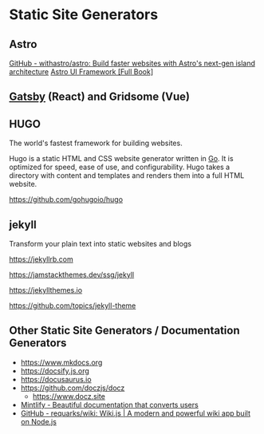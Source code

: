 # Static Site Generators

## Astro

[GitHub - withastro/astro: Build faster websites with Astro's next-gen island architecture](https://github.com/withastro/astro)
[Astro UI Framework [Full Book]](https://www.freecodecamp.org/news/how-to-use-the-astro-ui-framework/)

## [Gatsby](gatsby) (React) and Gridsome (Vue)

## HUGO

The world's fastest framework for building websites.

Hugo is a static HTML and CSS website generator written in [Go](https://golang.org/). It is optimized for speed, ease of use, and configurability. Hugo takes a directory with content and templates and renders them into a full HTML website.

<https://github.com/gohugoio/hugo>

## jekyll

Transform your plain text into static websites and blogs

<https://jekyllrb.com>

<https://jamstackthemes.dev/ssg/jekyll>

<https://jekyllthemes.io>

<https://github.com/topics/jekyll-theme>

## Other Static Site Generators / Documentation Generators

- <https://www.mkdocs.org>
- <https://docsify.js.org>
- <https://docusaurus.io>
- <https://github.com/doczjs/docz>
  - <https://www.docz.site>
- [Mintlify - Beautiful documentation that converts users](https://mintlify.com/)
- [GitHub - requarks/wiki: Wiki.js | A modern and powerful wiki app built on Node.js](https://github.com/Requarks/wiki)
